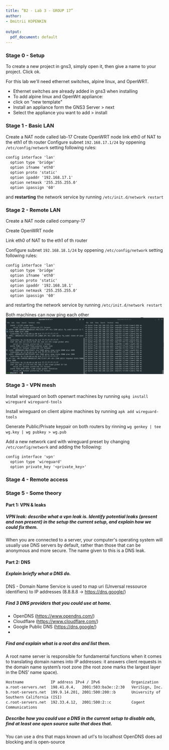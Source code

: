 ```yaml
--- 
title: ”B2 - Lab 3 - GROUP 17”
author:
- Dmitrii KOPENKIN

output:
  pdf_document: default
--- 
```


### Stage 0 - Setup
To create a new project in gns3, simply open it, then give a name to your project. Click ok.

For this lab we'll need ethernet switches, alpine linux, and OpenWRT.
- Ethernet switches are already added in gns3 when installing
- To add alpine linux and OpenWrt appliance:
- click on "new template"
- Install an appliance form the GNS3 Server > next
- Select the appliance you want to add > install

### Stage 1 - Basic LAN
Create a NAT node called lab-17
Create OpenWRT node
link eth0 of NAT to the eth1 of th router
Configure subnet `192.168.17.1/24`  by oppening `/etc/config/network` setting following rules:
```config
config interface 'lan'
  option type 'bridge'
  option ifname 'eth0'
  option proto 'static'
  option ipaddr '192.168.17.1'
  option netmask '255.255.255.0'
  option ipassign '60'
```
and **restarting** the network service by running `/etc/init.d/network restart`

### Stage 2 - Remote LAN
Create a NAT node called company-17

Create OpenWRT node

Link eth0 of NAT to the eth1 of th router

Configure subnet `192.168.18.1/24`  by oppening `/etc/config/network` setting following rules:
```config
config interface 'lan'
  option type 'bridge'
  option ifname 'eth0'
  option proto 'static'
  option ipaddr '192.168.18.1'
  option netmask '255.255.255.0'
  option ipassign '60'
```
and restarting the network service by running `/etc/init.d/network restart`

Both machines can now ping each other
![proof](./images/stage02.1.png)

### Stage 3 - VPN mesh
Install wireguard on both openwrt machines by running `opkg install wireguard wireguard-tools`

Install wireguard on client alpine machines by running `apk add wireguard-tools`

Generate Public/Private keypair on both routers by rinning `wg genkey | tee wg.key | wg pubkey > wg.pub`

Add a new network card with wireguard preset by changing `/etc/config/network` and adding the following:
```config
config interface 'vpn'
  option type 'wireguard'
  option private_key '<private_key>'
```

### Stage 4 - Remote access


### Stage 5 - Some theory

#### Part 1: VPN & leaks
##### VPN leak: describe what a vpn leak is. Identify potential leaks (present and non present) in the setup the current setup, and explain how we could fix them.
When you are connected to a server, your computer's operating system will usually use DNS servers by default, rather than those that can be anonymous and more secure. The name given to this is a DNS leak.

#### Part 2: DNS

##### Explain briefly what a DNS do.
DNS - Domain Name Service is used to map uri (Unversal ressource identifiers) to IP addresses (8.8.8.8 -> https://dns.google/)

##### Find 3 DNS providers that you could use at home.
- OpenDNS (https://www.opendns.com/)
- Cloudflare (https://www.cloudflare.com/)
- Google Public DNS (https://dns.google/)
- 

##### Find and explain what is a root dns and list them.
A root name server is responsible for fundamental functions when it comes to translating domain names into IP addresses: it answers client requests in the domain name system’s root zone (the root zone marks the largest layer in the DNS’ name space). 
```
Hostname        	IP address IPv4 / IPv6	            Organization
a.root-servers.net	198.41.0.4,   2001:503:ba3e::2:30	VeriSign, Inc.
b.root-servers.net	199.9.14.201, 2001:500:200::b	    University of Southern California (ISI)
c.root-servers.net	192.33.4.12,  2001:500:2::c	        Cogent Communications
```

##### Describe how you could use a DNS in the current setup to disable ads, find at least one open source suite that does that.
You can use a dns that maps known ad url's to localhost
OpenDNS does ad blocking and is open-source